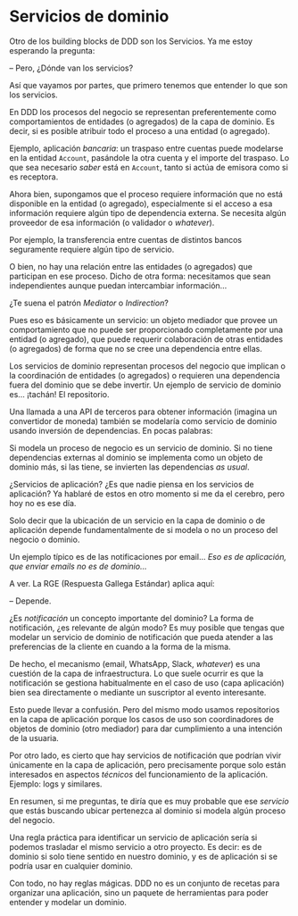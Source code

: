 # Servicios de dominio

Otro de los building blocks de DDD son los Servicios. Ya me estoy esperando la pregunta: 

– Pero, ¿Dónde van los servicios?

Así que vayamos por partes, que primero tenemos que entender lo que son los servicios.

En DDD los procesos del negocio se representan preferentemente como comportamientos de entidades (o agregados) de la capa de dominio. Es decir, si es posible atribuir todo el proceso a una entidad (o agregado).

Ejemplo, aplicación _bancaria_: un traspaso entre cuentas puede modelarse en la entidad `Account`, pasándole la otra cuenta y el importe del traspaso. Lo que sea necesario _saber_ está en `Account`, tanto si actúa de emisora como si es receptora.

Ahora bien, supongamos que el proceso requiere información que no está disponible en la entidad (o agregado), especialmente si el acceso a esa información requiere algún tipo de dependencia externa. Se necesita algún proveedor de esa información (o validador o _whatever_).

Por ejemplo, la transferencia entre cuentas de distintos bancos seguramente requiere algún tipo de servicio.

O bien, no hay una relación entre las entidades (o agregados) que participan en ese proceso. Dicho de otra forma: necesitamos que sean independientes aunque puedan intercambiar información…

¿Te suena el patrón _Mediator_ o _Indirection_?

Pues eso es básicamente un servicio: un objeto mediador que provee un comportamiento que no puede ser proporcionado completamente por una entidad (o agregado), que puede requerir colaboración de otras entidades (o agregados) de forma que no se cree una dependencia entre ellas.

Los servicios de dominio representan procesos del negocio que implican o la coordinación de entidades (o agregados) o requieren una dependencia fuera del dominio que se debe invertir. Un ejemplo de servicio de dominio es… ¡tachán! El repositorio.

Una llamada a una API de terceros para obtener información (imagina un convertidor de moneda) también se modelaría como servicio de dominio usando inversión de dependencias. En pocas palabras:

Si modela un proceso de negocio es un servicio de dominio. Si no tiene dependencias externas al dominio se implementa como un objeto de dominio más, si las tiene, se invierten las dependencias _as usual_.

¿Servicios de aplicación? ¿Es que nadie piensa en los servicios de aplicación? Ya hablaré de estos en otro momento si me da el cerebro, pero hoy no es ese día.

Solo decir que la ubicación de un servicio en la capa de dominio o de aplicación depende fundamentalmente de si modela o no un proceso del negocio o dominio.

Un ejemplo típico es de las notificaciones por email… _Eso es de aplicación, que enviar emails no es de dominio..._

A ver. La RGE (Respuesta Gallega Estándar) aplica aquí:

– Depende.

¿Es _notificación_ un concepto importante del dominio? La forma de notificación, ¿es relevante de algún modo? Es muy posible que tengas que modelar un servicio de dominio de notificación que pueda atender a las preferencias de la cliente en cuando a la forma de la misma.

De hecho, el mecanismo (email, WhatsApp, Slack, _whatever_) es una cuestión de la capa de infraestructura. Lo que suele ocurrir es que la notificación se gestiona habitualmente en el caso de uso (capa aplicación) bien sea directamente o mediante un suscriptor al evento interesante.

Esto puede llevar a confusión. Pero del mismo modo usamos repositorios en la capa de aplicación porque los casos de uso son coordinadores de objetos de dominio (otro mediador) para dar cumplimiento a una intención de la usuaria.

Por otro lado, es cierto que hay servicios de notificación que podrían vivir únicamente en la capa de aplicación, pero precisamente porque solo están interesados en aspectos _técnicos_ del funcionamiento de la aplicación. Ejemplo: logs y similares.

En resumen, si me preguntas, te diría que es muy probable que ese _servicio_ que estás buscando ubicar pertenezca al dominio si modela algún proceso del negocio.

Una regla práctica para identificar un servicio de aplicación sería si podemos trasladar el mismo servicio a otro proyecto. Es decir: es de dominio si solo tiene sentido en nuestro dominio, y es de aplicación si se podría usar en cualquier dominio.

Con todo, no hay reglas mágicas. DDD no es un conjunto de recetas para organizar una aplicación, sino un paquete de herramientas para poder entender y modelar un dominio.
